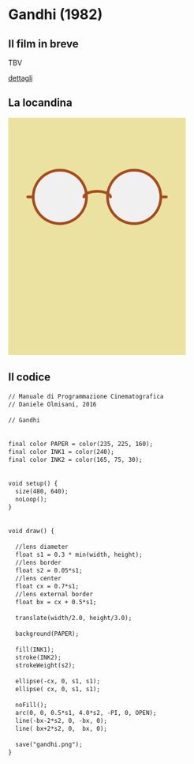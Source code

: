 # Gandhi (1982)



## Il film in breve
TBV

[dettagli](https://www.imdb.com/title/tt0083987/)

## La locandina
<img src="gandhi.png"  width="360px" title="Gandhi">


## Il codice
```processing
// Manuale di Programmazione Cinematografica
// Daniele Olmisani, 2016

// Gandhi


final color PAPER = color(235, 225, 160);
final color INK1 = color(240);
final color INK2 = color(165, 75, 30);


void setup() {
  size(480, 640);
  noLoop();
}


void draw() {
  
  //lens diameter
  float s1 = 0.3 * min(width, height);
  //lens border
  float s2 = 0.05*s1;
  //lens center
  float cx = 0.7*s1;
  //lens external border
  float bx = cx + 0.5*s1;
  
  translate(width/2.0, height/3.0);
  
  background(PAPER);
  
  fill(INK1);
  stroke(INK2);
  strokeWeight(s2);
  
  ellipse(-cx, 0, s1, s1);
  ellipse( cx, 0, s1, s1);
  
  noFill();
  arc(0, 0, 0.5*s1, 4.0*s2, -PI, 0, OPEN);
  line(-bx-2*s2, 0, -bx, 0);
  line( bx+2*s2, 0,  bx, 0);
  
  save("gandhi.png");
}
```
